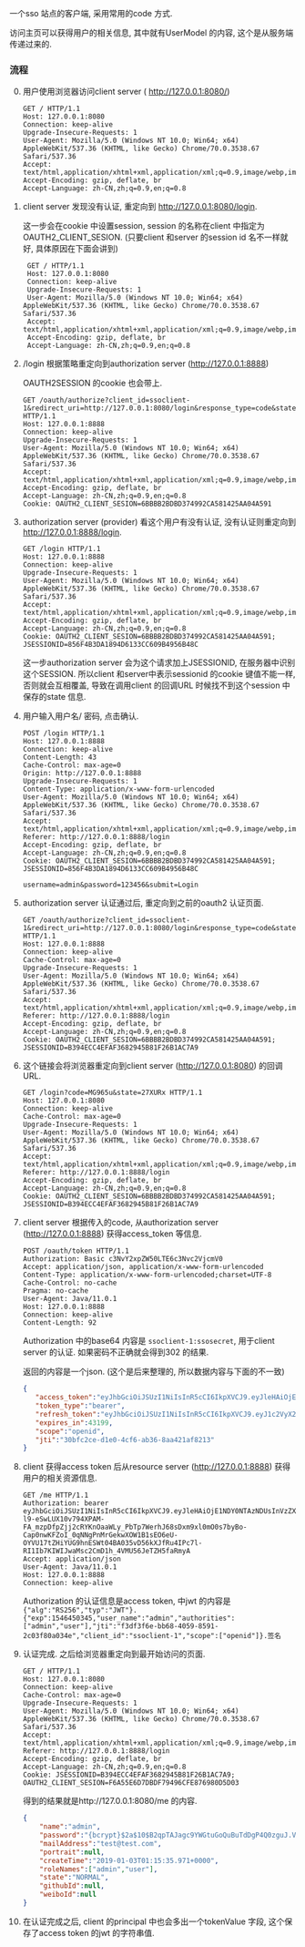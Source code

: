 一个sso 站点的客户端, 采用常用的code 方式.

访问主页可以获得用户的相关信息, 其中就有UserModel 的内容, 这个是从服务端传递过来的.

### 流程

0. 用户使用浏览器访问client server ( http://127.0.0.1:8080/)
    
    ```http request
    GET / HTTP/1.1
    Host: 127.0.0.1:8080
    Connection: keep-alive
    Upgrade-Insecure-Requests: 1
    User-Agent: Mozilla/5.0 (Windows NT 10.0; Win64; x64) AppleWebKit/537.36 (KHTML, like Gecko) Chrome/70.0.3538.67 Safari/537.36
    Accept: text/html,application/xhtml+xml,application/xml;q=0.9,image/webp,image/apng,*/*;q=0.8
    Accept-Encoding: gzip, deflate, br
    Accept-Language: zh-CN,zh;q=0.9,en;q=0.8
    ```

0. client server 发现没有认证, 重定向到 http://127.0.0.1:8080/login.

   这一步会在cookie 中设置session, session 的名称在client 中指定为OAUTH2_CLIENT_SESION. (只要client 和server 的session id 名不一样就好, 具体原因在下面会讲到)
   
   ```http request
    GET / HTTP/1.1
    Host: 127.0.0.1:8080
    Connection: keep-alive
    Upgrade-Insecure-Requests: 1
    User-Agent: Mozilla/5.0 (Windows NT 10.0; Win64; x64) AppleWebKit/537.36 (KHTML, like Gecko) Chrome/70.0.3538.67 Safari/537.36
    Accept: text/html,application/xhtml+xml,application/xml;q=0.9,image/webp,image/apng,*/*;q=0.8
    Accept-Encoding: gzip, deflate, br
    Accept-Language: zh-CN,zh;q=0.9,en;q=0.8
    ```
   
0. /login 根据策略重定向到authorization server (http://127.0.0.1:8888)
   
   OAUTH2SESSION 的cookie 也会带上.
   
   ```http request
   GET /oauth/authorize?client_id=ssoclient-1&redirect_uri=http://127.0.0.1:8080/login&response_type=code&state=27XURx HTTP/1.1
   Host: 127.0.0.1:8888
   Connection: keep-alive
   Upgrade-Insecure-Requests: 1
   User-Agent: Mozilla/5.0 (Windows NT 10.0; Win64; x64) AppleWebKit/537.36 (KHTML, like Gecko) Chrome/70.0.3538.67 Safari/537.36
   Accept: text/html,application/xhtml+xml,application/xml;q=0.9,image/webp,image/apng,*/*;q=0.8
   Accept-Encoding: gzip, deflate, br
   Accept-Language: zh-CN,zh;q=0.9,en;q=0.8
   Cookie: OAUTH2_CLIENT_SESION=6BBBB2BDBD374992CA581425AA04A591
   ```
   
0. authorization server (provider) 看这个用户有没有认证, 没有认证则重定向到 http://127.0.0.1:8888/login.
    
    ```http request
    GET /login HTTP/1.1
    Host: 127.0.0.1:8888
    Connection: keep-alive
    Upgrade-Insecure-Requests: 1
    User-Agent: Mozilla/5.0 (Windows NT 10.0; Win64; x64) AppleWebKit/537.36 (KHTML, like Gecko) Chrome/70.0.3538.67 Safari/537.36
    Accept: text/html,application/xhtml+xml,application/xml;q=0.9,image/webp,image/apng,*/*;q=0.8
    Accept-Encoding: gzip, deflate, br
    Accept-Language: zh-CN,zh;q=0.9,en;q=0.8
    Cookie: OAUTH2_CLIENT_SESION=6BBBB2BDBD374992CA581425AA04A591; JSESSIONID=856F4B3DA1894D6133CC609B4956B48C
    ```

   这一步authorization server 会为这个请求加上JSESSIONID, 在服务器中识别这个SESSION. 所以client 和server中表示sessionid 的cookie 键值不能一样, 否则就会互相覆盖, 导致在调用client 的回调URL 时候找不到这个session 中保存的state 信息.

0. 用户输入用户名/ 密码, 点击确认.

    ```http request
    POST /login HTTP/1.1
    Host: 127.0.0.1:8888
    Connection: keep-alive
    Content-Length: 43
    Cache-Control: max-age=0
    Origin: http://127.0.0.1:8888
    Upgrade-Insecure-Requests: 1
    Content-Type: application/x-www-form-urlencoded
    User-Agent: Mozilla/5.0 (Windows NT 10.0; Win64; x64) AppleWebKit/537.36 (KHTML, like Gecko) Chrome/70.0.3538.67 Safari/537.36
    Accept: text/html,application/xhtml+xml,application/xml;q=0.9,image/webp,image/apng,*/*;q=0.8
    Referer: http://127.0.0.1:8888/login
    Accept-Encoding: gzip, deflate, br
    Accept-Language: zh-CN,zh;q=0.9,en;q=0.8
    Cookie: OAUTH2_CLIENT_SESION=6BBBB2BDBD374992CA581425AA04A591; JSESSIONID=856F4B3DA1894D6133CC609B4956B48C
    
    username=admin&password=123456&submit=Login
    ```

0. authorization server 认证通过后, 重定向到之前的oauth2 认证页面.

    ```http request
    GET /oauth/authorize?client_id=ssoclient-1&redirect_uri=http://127.0.0.1:8080/login&response_type=code&state=27XURx HTTP/1.1
    Host: 127.0.0.1:8888
    Connection: keep-alive
    Cache-Control: max-age=0
    Upgrade-Insecure-Requests: 1
    User-Agent: Mozilla/5.0 (Windows NT 10.0; Win64; x64) AppleWebKit/537.36 (KHTML, like Gecko) Chrome/70.0.3538.67 Safari/537.36
    Accept: text/html,application/xhtml+xml,application/xml;q=0.9,image/webp,image/apng,*/*;q=0.8
    Referer: http://127.0.0.1:8888/login
    Accept-Encoding: gzip, deflate, br
    Accept-Language: zh-CN,zh;q=0.9,en;q=0.8
    Cookie: OAUTH2_CLIENT_SESION=6BBBB2BDBD374992CA581425AA04A591; JSESSIONID=B394ECC4EFAF3682945B81F26B1AC7A9
    ```

0. 这个链接会将浏览器重定向到client server (http://127.0.0.1:8080) 的回调URL.

    ```http request
    GET /login?code=MG965u&state=27XURx HTTP/1.1
    Host: 127.0.0.1:8080
    Connection: keep-alive
    Cache-Control: max-age=0
    Upgrade-Insecure-Requests: 1
    User-Agent: Mozilla/5.0 (Windows NT 10.0; Win64; x64) AppleWebKit/537.36 (KHTML, like Gecko) Chrome/70.0.3538.67 Safari/537.36
    Accept: text/html,application/xhtml+xml,application/xml;q=0.9,image/webp,image/apng,*/*;q=0.8
    Referer: http://127.0.0.1:8888/login
    Accept-Encoding: gzip, deflate, br
    Accept-Language: zh-CN,zh;q=0.9,en;q=0.8
    Cookie: OAUTH2_CLIENT_SESION=6BBBB2BDBD374992CA581425AA04A591; JSESSIONID=B394ECC4EFAF3682945B81F26B1AC7A9
    ```

0. client server 根据传入的code, 从authorization server (http://127.0.0.1:8888) 获得access_token 等信息.
    
    ```http request
    POST /oauth/token HTTP/1.1
    Authorization: Basic c3NvY2xpZW50LTE6c3Nvc2VjcmV0
    Accept: application/json, application/x-www-form-urlencoded
    Content-Type: application/x-www-form-urlencoded;charset=UTF-8
    Cache-Control: no-cache
    Pragma: no-cache
    User-Agent: Java/11.0.1
    Host: 127.0.0.1:8888
    Connection: keep-alive
    Content-Length: 92
    ```
        
    Authorization 中的base64 内容是 ```ssoclient-1:ssosecret```, 用于client server 的认证. 如果密码不正确就会得到302 的结果.
    
    返回的内容是一个json. (这个是后来整理的, 所以数据内容与下面的不一致)
    
    ```json
    {
       "access_token":"eyJhbGciOiJSUzI1NiIsInR5cCI6IkpXVCJ9.eyJleHAiOjE1NDY1MjIwNDIsInVzZXJfbmFtZSI6ImFkbWluIiwiYXV0aG9yaXRpZXMiOlsiYWRtaW4iLCJ1c2VyIl0sImp0aSI6IjMwYmZjMmNlLWQxZTAtNGNmNi1hYjM2LThhYTQyMWFmODIxMyIsImNsaWVudF9pZCI6InNzb2NsaWVudC0xIiwic2NvcGUiOlsib3BlbmlkIl19.qH-Y8pvGMHdQ4Zl_XfUnhfYu9Xktjrj17OgTyFFOFsElhaMaodfLvsyU9xbMq5hB2qonYCBWkgmbA5GS3rBQk1Aw6stflf1hvwtgpbuPHKBuPeTPUnjP7-BMZewJlcRJajAs6FWgWN04vzf1O86rD10gxiNZp4D_2dmanFoiw-OvMk9PfMkZPGZ75Mj4Pz4JrP2AEduY4xpwgbpwOq8r4Cy8QEbdqveiU2j6WulX3KBZDejWZYtNcyDmu2SYVY77jAXwTJmC27eKJwf1gZEqfB0z51_gebcPDc-MkJQ6leyTs6GRVeAD6xWiY5U6K2g_Lh3suQtnG-XjmvshdfbArA",
       "token_type":"bearer",
       "refresh_token":"eyJhbGciOiJSUzI1NiIsInR5cCI6IkpXVCJ9.eyJ1c2VyX25hbWUiOiJhZG1pbiIsInNjb3BlIjpbIm9wZW5pZCJdLCJhdGkiOiIzMGJmYzJjZS1kMWUwLTRjZjYtYWIzNi04YWE0MjFhZjgyMTMiLCJleHAiOjE1NDkwNzA4NDIsImF1dGhvcml0aWVzIjpbImFkbWluIiwidXNlciJdLCJqdGkiOiI4MWU5ZjExNy0zMTg4LTQ1ZDQtYTA4Zi1iNzI5MTYwOTBhNmQiLCJjbGllbnRfaWQiOiJzc29jbGllbnQtMSJ9.BGJ9CZUx0fap_WylCi43LgxsxcoYiOvjkI5ODb8FIgUCEy1E45VWv4sS0RSd6g06KF5aalYUtWKXR7Cpj5kTR7g4BIv5AMrHOD5qj-OylDgZr1fjKdWAj0JTKlhFbeQmzcB7u-qH2Ol8D6bdgBjWMPGv6fhI5YAteDMeY_jmKJoTkrBEnwqITeq9StJjX5By720hfaLoJ5i8z17t6CPXk-KWKsLjsn1v60QvkQkmyPLJEFBvWw8qySwqg8zxyxtHFdaa8mG3VbZ7bTgosde91Wo56_L03W-z1PxZoHE0W_cHinZQcuVTSYiXcmBNRQ0X20O5Wuew_Z98d13LNL4Low",
       "expires_in":43199,
       "scope":"openid",
       "jti":"30bfc2ce-d1e0-4cf6-ab36-8aa421af8213"
    }
    ```
   
 0. client 获得access token 后从resource server (http://127.0.0.1:8888) 获得用户的相关资源信息.
 
    ```http request
    GET /me HTTP/1.1
    Authorization: bearer eyJhbGciOiJSUzI1NiIsInR5cCI6IkpXVCJ9.eyJleHAiOjE1NDY0NTAzNDUsInVzZXJfbmFtZSI6ImFkbWluIiwiYXV0aG9yaXRpZXMiOlsiYWRtaW4iLCJ1c2VyIl0sImp0aSI6ImYzZGYzZjZlLWJiNjgtNDA1OS04NTkxLTJjMDNmODBhMDM0ZSIsImNsaWVudF9pZCI6InNzb2NsaWVudC0xIiwic2NvcGUiOlsib3BlbmlkIl19.W4IXbNON81bp76qHpj4JKYAz5pyLEf7nMkvZcJe7dUqdHVCMzfW0Du3fdIHBupSmpiaQbzyuvQHibX_40mM_-0cnGsCXR3fAmu2OzJzMmciuSWq74DgSPyDz8xKYksFmGUfocecA8aN9mm8-l9-eSwLUX10v794XPAM-FA_mzpDfpZjj2cRYKnOaaWLy_PbTp7WerhJ68sDxm9xl0mO0s7byBo-Cap0nwKFZoI_0qNNgPnMrGekwXOW1B1sEO6eU-OYVU17tZHiYUG9hnESWt04BA035vD56kXJfRu4IPc7l-RI1Ib7KIWIJwaMsc2CmD1h_4VMU56JeTZH5faRmyA
    Accept: application/json
    User-Agent: Java/11.0.1
    Host: 127.0.0.1:8888
    Connection: keep-alive
    ```
    
    Authorization 的认证信息是access token, 中jwt 的内容是```{"alg":"RS256","typ":"JWT"}.{"exp":1546450345,"user_name":"admin","authorities":["admin","user"],"jti":"f3df3f6e-bb68-4059-8591-2c03f80a034e","client_id":"ssoclient-1","scope":["openid"]}.签名``` 
 0. 认证完成. 之后给浏览器重定向到最开始访问的页面.
 
    ```http request
    GET / HTTP/1.1
    Host: 127.0.0.1:8080
    Connection: keep-alive
    Cache-Control: max-age=0
    Upgrade-Insecure-Requests: 1
    User-Agent: Mozilla/5.0 (Windows NT 10.0; Win64; x64) AppleWebKit/537.36 (KHTML, like Gecko) Chrome/70.0.3538.67 Safari/537.36
    Accept: text/html,application/xhtml+xml,application/xml;q=0.9,image/webp,image/apng,*/*;q=0.8
    Referer: http://127.0.0.1:8888/login
    Accept-Encoding: gzip, deflate, br
    Accept-Language: zh-CN,zh;q=0.9,en;q=0.8
    Cookie: JSESSIONID=B394ECC4EFAF3682945B81F26B1AC7A9; OAUTH2_CLIENT_SESION=F6A55E6D7DBDF79496CFE876980D5D03
    ```
    得到的结果就是http://127.0.0.1:8080/me 的内容.
    
    ```json
    {
        "name":"admin",
        "password":"{bcrypt}$2a$10$B2qpTAJagc9YWGtuGoQuBuTdDgP4Q0zguJ.VEukpcfsqTOQhG/rUm",
        "mailAddress":"test@test.com",
        "portrait":null,
        "createTime":"2019-01-03T01:15:35.971+0000",
        "roleNames":["admin","user"],
        "state":"NORMAL",
        "githubId":null,
        "weiboId":null
    }
    ```

0. 在认证完成之后, client 的principal 中也会多出一个tokenValue 字段, 这个保存了access token 的jwt 的字符串值.